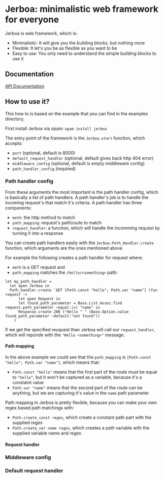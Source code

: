# Jerboa: minimalistic web framework for everyone
Jerboa is web framework, which is:
- Minimalistic: It will give you the building blocks, but nothing more
- Flexible: It let's you be as flexible as you want to be
- Easy to use: You only need to understand the simple building blocks to use it

## Documentation
[API Documentation](https://strykerkkd.github.io/Jerboa/)

## How to use it?
This how to is based on the example that you can find in the examples directory.

First install Jerboa via opam: `opam install jerboa`

 The entry point of the framework is the `Jerboa.start` function, which accepts:
- `port` (optional, default is 8000)
- `default_request_handler` (optional, default gives back http 404 error)
- `middleware_config` (optional, default is empty middleware config)
- `path_handler_config` (required)

### Path handler config
From these arguments the most important is the path handler config, which is basically a list of path handlers.
A path handler's job is to handle the incoming request's that match it's criteria. A path handler has three components:
- `meth`: the http method to match
- `path_mapping`: request's path\route to match
- `request_handler`: a function, which will handle the incomming request by turning it into a response

You can create path handlers easily with the `Jerboa.Path_Handler.create` function, which arguments are the ones mentioned above.

For example the following creates a path handler for request where:
- `meth` is a GET request and
- `path_mapping` matches the `/hello/<something>` path:
```
let my_path_handler = 
  let open Jerboa in
  Path_handler.create `GET [Path.const "hello"; Path.var "name"] (fun request ->
      let open Request in
      let found_path_parameter = Base.List.Assoc.find request.path_parameter ~equal:(=) "name" in
      Response.create 200 ("Hello " ^ (Base.Option.value found_path_parameter ~default:"not found")) 
    )
```
If we get the specified reuquest than Jerboa will call our `request_handler`, which will reponde with the `"Hello <something>"` message.

#### Path mapping
In the above example we could see that the `path_mapping` is `[Path.const "hello"; Path.var "name"]`, which means that:
- `Path.const "hello"` means that the first part of the route must be equal to `"hello"`, but it won't be captured as a variable, because it's a constatnt value
- `Path.var "name"` means that the second part of the route can be anything, but we are capturing it's value in the `name` path parameter

Path mapping in Jerboa is pretty flexible, because you can make your own regex based path matchings with:
- `Path.create_const regex`, which create a constant path part with the supplied regex
- `Path.create_var name regex`, which creates a path variable with the supplied variable name and regex

#### Request handler

### Middleware config

### Default request handler